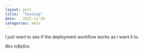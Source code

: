 ```yaml
---
layout: post
title:  "Testing"
date:   2022-12-29
categories: meta
---
```


I just want to see if the deployment workflow works as I want it to.

l8rs m8z0rs